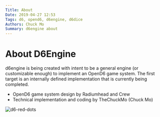 ```yaml
---
Title: About
Date: 2019-04-27 12:53
Tags: d6, opend6, d6engine, d6dice
Authors: Chuck Mo
Summary: d6engine about
---
```

About D6Engine
==============

d6engine is being created with intent to be a general engine (or customizable enough) to implement an OpenD6 game system. The first target is an internally defined implementation that is currently being completed.

  - OpenD6 game system design by Radiumhead and Crew
  - Technical implementation and coding by TheChuckMo (Chuck Mo)

![d6-red-dots]({static}/images/dice-d6-rdots.png)

